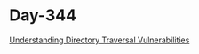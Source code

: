 # Day-344 

[Understanding Directory Traversal Vulnerabilities](https://hacklido.com/blog/592-directory-traversal-in-web-app-penetration-testing-2023)
